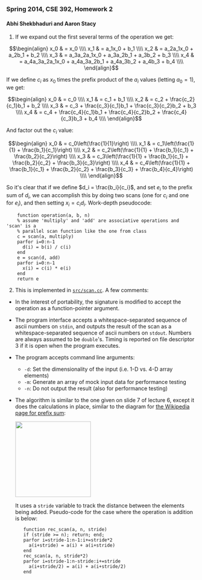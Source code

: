 ### Spring 2014, CSE 392, Homework 2

#### Abhi Shekbhaduri and Aaron Stacy

1. If we expand out the first several terms of the operation we get:

  $$\begin{align}
  x_0 & = x_0 \\\\
  x_1 & = a_1x_0 + b_1 \\\\
  x_2 & = a_2a_1x_0 + a_2b_1 + b_2 \\\\
  x_3 & = a_3a_2a_1x_0 + a_3a_2b_1 + a_3b_2 + b_3 \\\\
  x_4 & = a_4a_3a_2a_1x_0 + a_4a_3a_2b_1 + a_4a_3b_2 + a_4b_3 + b_4 \\\\
  \end{align}$$

  If we define $c_i$ as $x_0$ times the prefix product of the $a_i$ values
  (letting $a_0 = 1$), we get:

  $$\begin{align}
  x_0 & = c_0 \\\\
  x_1 & = c_1 + b_1 \\\\
  x_2 & = c_2 + \frac{c_2}{c_1}b_1 + b_2 \\\\
  x_3 & = c_3 + \frac{c_3}{c_1}b_1 + \frac{c_3}{c_2}b_2 + b_3 \\\\
  x_4 & = c_4 + \frac{c_4}{c_1}b_1 + \frac{c_4}{c_2}b_2 + \frac{c_4}{c_3}b_3 + b_4 \\\\
  \end{align}$$

  And factor out the $c_i$ value:

  $$\begin{align}
  x_0 & = c_0\left(\frac{1}{1}\right) \\\\
  x_1 & = c_1\left(\frac{1}{1} + \frac{b_1}{c_1}\right) \\\\
  x_2 & = c_2\left(\frac{1}{1} + \frac{b_1}{c_1} + \frac{b_2}{c_2}\right) \\\\
  x_3 & = c_3\left(\frac{1}{1} + \frac{b_1}{c_1} + \frac{b_2}{c_2} + \frac{b_3}{c_3}\right) \\\\
  x_4 & = c_4\left(\frac{1}{1} + \frac{b_1}{c_1} + \frac{b_2}{c_2} + \frac{b_3}{c_3} + \frac{b_4}{c_4}\right) \\\\
  \end{align}$$

  So it's clear that if we define $d_i = \frac{b_i}{c_i}$, and set $e_i$ to the
  prefix sum of $d_i$, we can accomplish this by doing two scans (one for $c_i$
  and one for $e_i$), and then setting $x_i = c_id_i$. Work-depth pseudocode:

        function operation(a, b, n)
        % assume 'multiply' and 'add' are associative operations and 'scan' is a
        % parallel scan function like the one from class
        c = scan(a, multiply)
        parfor i=0:n-1
          d(i) = b(i) / c(i)
        end
        e = scan(d, add)
        parfor i=0:n-1
          x(i) = c(i) * e(i)
        end
        return e

2. This is implemented in [`src/scan.cc`][scan.cc]. A few comments:

 - In the interest of portability, the signature is modified to accept the
   operation as a function-pointer argument.

 - The program interface accepts a whitespace-separated sequence of ascii
   numbers on `stdin`, and outputs the result of the scan as a
   whitespace-separated sequence of ascii numbers on `stdout`. Numbers are
   always assumed to be `double`'s. Timing is reported on file descriptor 3 if
   it is open when the program executes.

 - The program accepts command line arguments:
    - `-d`: Set the dimensionality of the input (i.e. 1-D vs. 4-D array
      elements)
    - `-m`: Generate an array of mock input data for performance testing
    - `-n`: Do not output the result (also for performance testing)

 - The algorithm is similar to the one given on slide 7 of lecture 6, except it
   does the calculations in place, similar to the diagram for [the Wikipedia
   page for prefix sum][prefixsum]:

     <img width=200 src="http://upload.wikimedia.org/wikipedia/commons/thumb/8/81/Prefix_sum_16.svg/300px-Prefix_sum_16.svg.png" />

     It uses a `stride` variable to track the distance between the elements being
     added. Pseudo-code for the case where the operation is addition is below:

          function rec_scan(a, n, stride)
          if (stride >= n); return; end;
          parfor i=stride-1:n-1:i+=stride*2
            a(i+stride) = a(i) + a(i+stride)
          end
          rec_scan(a, n, stride*2)
          parfor i=stride-1:n-stride:i+=stride
            a(i+stride/2) = a(i) + a(i+stride/2)
          end

[scan.cc]: https://github.com/aaronj1335/cse392-hw2/blob/master/src/scan.cc#L35
[prefixsum]: http://en.wikipedia.org/wiki/Prefix_sum
